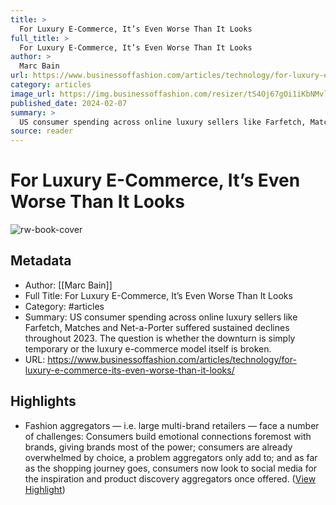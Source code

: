 ```yaml
---
title: >
  For Luxury E-Commerce, It’s Even Worse Than It Looks
full_title: >
  For Luxury E-Commerce, It’s Even Worse Than It Looks
author: >
  Marc Bain
url: https://www.businessoffashion.com/articles/technology/for-luxury-e-commerce-its-even-worse-than-it-looks/
category: articles
image_url: https://img.businessoffashion.com/resizer/tS4Oj67gOi1iKbNMvlolaE8228w=/1200x630/filters:format(jpg):quality(70):focal(737x171:747x181)/cloudfront-eu-central-1.images.arcpublishing.com/businessoffashion/L5M5CGJJXJALTOA4RWNEDMK3YY.jpg
published_date: 2024-02-07
summary: >
  US consumer spending across online luxury sellers like Farfetch, Matches and Net-a-Porter suffered sustained declines throughout 2023. The question is whether the downturn is simply temporary or the luxury e-commerce model itself is broken.
source: reader
---
```

# For Luxury E-Commerce, It’s Even Worse Than It Looks

![rw-book-cover](https://img.businessoffashion.com/resizer/tS4Oj67gOi1iKbNMvlolaE8228w=/1200x630/filters:format(jpg):quality(70):focal(737x171:747x181)/cloudfront-eu-central-1.images.arcpublishing.com/businessoffashion/L5M5CGJJXJALTOA4RWNEDMK3YY.jpg)

## Metadata
- Author: [[Marc Bain]]
- Full Title: For Luxury E-Commerce, It’s Even Worse Than It Looks
- Category: #articles
- Summary: US consumer spending across online luxury sellers like Farfetch, Matches and Net-a-Porter suffered sustained declines throughout 2023. The question is whether the downturn is simply temporary or the luxury e-commerce model itself is broken.
- URL: https://www.businessoffashion.com/articles/technology/for-luxury-e-commerce-its-even-worse-than-it-looks/

## Highlights
- Fashion aggregators — i.e. large multi-brand retailers — face a number of challenges: Consumers build emotional connections foremost with brands, giving brands most of the power; consumers are already overwhelmed by choice, a problem aggregators only add to; and as far as the shopping journey goes, consumers now look to social media for the inspiration and product discovery aggregators once offered. ([View Highlight](https://read.readwise.io/read/01htyxnq64jkh572xa6vp5gmyy))


